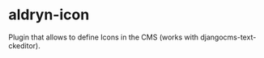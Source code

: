 aldryn-icon
===========

Plugin that allows to define Icons in the CMS (works with djangocms-text-ckeditor).
